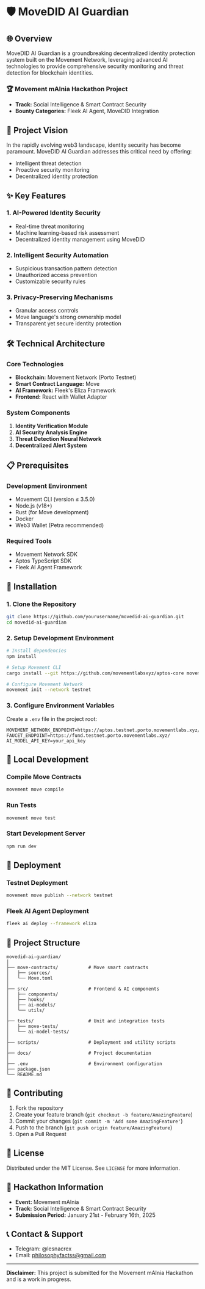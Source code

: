 # 🛡️ MoveDID AI Guardian

## 🌐 Overview

MoveDID AI Guardian is a groundbreaking decentralized identity protection system built on the Movement Network, leveraging advanced AI technologies to provide comprehensive security monitoring and threat detection for blockchain identities.

### 🏆 Movement mAInia Hackathon Project
- **Track:** Social Intelligence & Smart Contract Security
- **Bounty Categories:** Fleek AI Agent, MoveDID Integration

## 🚀 Project Vision

In the rapidly evolving web3 landscape, identity security has become paramount. MoveDID AI Guardian addresses this critical need by offering:
- Intelligent threat detection
- Proactive security monitoring
- Decentralized identity protection

## ✨ Key Features

### 1. AI-Powered Identity Security
- Real-time threat monitoring
- Machine learning-based risk assessment
- Decentralized identity management using MoveDID

### 2. Intelligent Security Automation
- Suspicious transaction pattern detection
- Unauthorized access prevention
- Customizable security rules

### 3. Privacy-Preserving Mechanisms
- Granular access controls
- Move language's strong ownership model
- Transparent yet secure identity protection

## 🛠️ Technical Architecture

### Core Technologies
- **Blockchain:** Movement Network (Porto Testnet)
- **Smart Contract Language:** Move
- **AI Framework:** Fleek's Eliza Framework
- **Frontend:** React with Wallet Adapter

### System Components
1. **Identity Verification Module**
2. **AI Security Analysis Engine**
3. **Threat Detection Neural Network**
4. **Decentralized Alert System**

## 📋 Prerequisites

### Development Environment
- Movement CLI (version ≤ 3.5.0)
- Node.js (v18+)
- Rust (for Move development)
- Docker
- Web3 Wallet (Petra recommended)

### Required Tools
- Movement Network SDK
- Aptos TypeScript SDK
- Fleek AI Agent Framework

## 🔧 Installation

### 1. Clone the Repository
```bash
git clone https://github.com/yourusername/movedid-ai-guardian.git
cd movedid-ai-guardian
```

### 2. Setup Development Environment
```bash
# Install dependencies
npm install

# Setup Movement CLI
cargo install --git https://github.com/movementlabsxyz/aptos-core movement

# Configure Movement Network
movement init --network testnet
```

### 3. Configure Environment Variables
Create a `.env` file in the project root:
```
MOVEMENT_NETWORK_ENDPOINT=https://aptos.testnet.porto.movementlabs.xyz/v1
FAUCET_ENDPOINT=https://fund.testnet.porto.movementlabs.xyz/
AI_MODEL_API_KEY=your_api_key
```

## 🧪 Local Development

### Compile Move Contracts
```bash
movement move compile
```

### Run Tests
```bash
movement move test
```

### Start Development Server
```bash
npm run dev
```

## 🚢 Deployment

### Testnet Deployment
```bash
movement move publish --network testnet
```

### Fleek AI Agent Deployment
```bash
fleek ai deploy --framework eliza
```

## 📂 Project Structure
```
movedid-ai-guardian/
│
├── move-contracts/           # Move smart contracts
│   ├── sources/
│   └── Move.toml
│
├── src/                      # Frontend & AI components
│   ├── components/
│   ├── hooks/
│   ├── ai-models/
│   └── utils/
│
├── tests/                    # Unit and integration tests
│   ├── move-tests/
│   └── ai-model-tests/
│
├── scripts/                  # Deployment and utility scripts
│
├── docs/                     # Project documentation
│
├── .env                      # Environment configuration
├── package.json
└── README.md
```

## 🤝 Contributing

1. Fork the repository
2. Create your feature branch (`git checkout -b feature/AmazingFeature`)
3. Commit your changes (`git commit -m 'Add some AmazingFeature'`)
4. Push to the branch (`git push origin feature/AmazingFeature`)
5. Open a Pull Request

## 📜 License
Distributed under the MIT License. See `LICENSE` for more information.

## 🏅 Hackathon Information
- **Event:** Movement mAInia
- **Track:** Social Intelligence & Smart Contract Security
- **Submission Period:** January 21st - February 16th, 2025

## 📞 Contact & Support
- Telegram: @lesnacrex  
- Email: philosophyfactss@gmail.com

---

**Disclaimer:** This project is submitted for the Movement mAInia Hackathon and is a work in progress.
